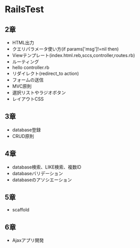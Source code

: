 # RailsTest

## 2章
- HTML出力
- クエリパラメータ使い方(if params['msg']!=nil then)
- Viewテンプレート(index.html.reb,sccs,controller,routes.rb)
- ルーティング
- hello controller.rb 
- リダイレクト(redirect_to action)
- フォームの送信
- MVC原則
- 選択リストやラジオボタン
- レイアウトCSS
## 3章
- database登録
- CRUD原則
## 4章
- database検索、LIKE検索、複数ID
- databaseバリデーション
- databaseのアソシエーション
## 5章
- scaffold
## 6章
- Ajaxアプリ開発
